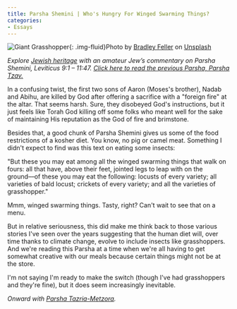 ```yaml
---
title: Parsha Shemini | Who's Hungry For Winged Swarming Things?
categories:
- Essays
---
```


![Giant Grasshopper](https://withoutapath.com/wp-content/uploads/2020/04/bradley-feller-_sFfGu4cGvc-unsplash.jpg){: .img-fluid}Photo by [Bradl](https://unsplash.com/@bradass198?utm_source=unsplash&utm_medium=referral&utm_content=creditCopyText)[e](https://unsplash.com/@bradass198?utm_source=unsplash&utm_medium=referral&utm_content=creditCopyText)[y Feller](https://unsplash.com/@bradass198?utm_source=unsplash&utm_medium=referral&utm_content=creditCopyText) on [Unsplash](https://unsplash.com/s/photos/grasshopper?utm_source=unsplash&utm_medium=referral&utm_content=creditCopyText)

_Explore [Jewish heritage](https://withoutapath.com/jewish-heritage/) with an amateur Jew’s commentary on Parsha Shemini, Leviticus 9:1 – 11:47. [Click here to read the previous Parsha, Parsha Tzav](https://withoutapath.com/parsha-tzav/)[.](https://withoutapath.com/parsha-vayikra/)_

In a confusing twist, the first two sons of Aaron (Moses's brother), Nadab and Abihu, are killed by God after offering a sacrifice with a "foreign fire" at the altar. That seems harsh. Sure, they disobeyed God's instructions, but it just feels like Torah God killing off some folks who meant well for the sake of maintaining His reputation as the God of fire and brimstone.

Besides that, a good chunk of Parsha Shemini gives us some of the food restrictions of a kosher diet. You know, no pig or camel meat. Something I didn't expect to find was this text on eating some insects:

<!-- more -->

"But these you may eat among all the winged swarming things that walk on fours: all that have, above their feet, jointed legs to leap with on the ground––of these you may eat the following: locusts of every variety; all varieties of bald locust; crickets of every variety; and all the varieties of grasshopper."

Mmm, winged swarming things. Tasty, right? Can't wait to see that on a menu.

But in relative seriousness, this did make me think back to those various stories I've seen over the years suggesting that the human diet will, over time thanks to climate change, evolve to include insects like grasshoppers. And we're reading this Parsha at a time when we're all having to get somewhat creative with our meals because certain things might not be at the store. 

I'm not saying I'm ready to make the switch (though I've had grasshoppers and they're fine), but it does seem increasingly inevitable.

_Onward with [Parsha Tazria-Metzora](https://withoutapath.com/parsha-tazria-metzora/)._

